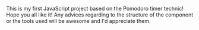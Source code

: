 This is my first JavaScript project based on the Pomodoro timer technic! Hope you all like it! 
Any advices regarding to the structure of the component or the tools used will be awesome and I'd appreciate them. 
